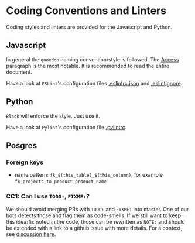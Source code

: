 # Coding Conventions and Linters

Coding styles and linters are provided for the Javascript and Python.

## Javascript

In general the `qooxdoo` naming convention/style is followed. The [Access](http://qooxdoo.org/docs/#/core/oo_feature_summary?id=access) paragraph is the most notable. It is recommended to read the entire document.

Have a look at `ESLint`'s configuration files [.eslintrc.json](.eslintrc.json) and [.eslintignore](.eslintignore).

## Python

`Black` will enforce the style. Just use it.

Have a look at `Pylint`'s configuration file [.pylintrc](.pylintrc).


## Posgres

### Foreign keys

- name pattern: ```fk_$(this_table)_$(this_column)```, for example ```fk_projects_to_product_product_name```

<!-- Add below this line coding agreed coding conventions and give them a number !-->

###  CC1: Can I use ``TODO:``, ``FIXME:``?

We should avoid merging PRs with ``TODO:`` and ``FIXME:`` into master. One of our bots detects those and flag them as code-smells. If we still want to keep this idea/fix noted in the code, those can be rewritten as ``NOTE:`` and should be extended with a link to a github issue with more details. For a context, see [discussion here](https://github.com/ITISFoundation/osparc-simcore/pull/3380#discussion_r979893502).
